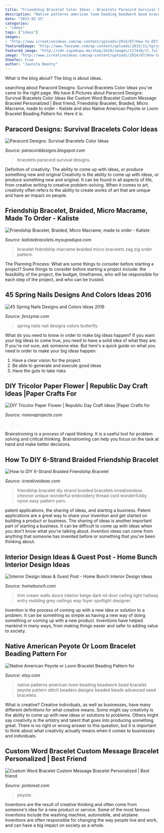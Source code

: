 ```yaml
---
title: "Friendship Bracelet Color Ideas ~ Bracelets Paracord Survival Designs"
description: "Native patterns american loom beading beadwork bead bracelet peyote pattern stitch beaders designs beaded beads advanced seed bracelets"
date: "2023-02-15"
categories:
- "ideas"
tags: ["ideas"]
images:
- "http://www.icreativeideas.com/wp-content/uploads/2014/07/How-to-DIY-6-Strand-Braided-Friendship-Bracelet-8.jpg"
featuredImage: "http://www.fenzyme.com/wp-content/uploads/2015/11/Spring-Nails-Designs-and-Colors-Ideas-37.jpg"
featured_image: "http://cdn.supadupa.me/shop/2418/images/117416/il_fullxfull.245938321_grande.jpg"
image: "http://www.icreativeideas.com/wp-content/uploads/2014/07/How-to-DIY-6-Strand-Braided-Friendship-Bracelet-8.jpg"
ShowToc: true
author: "Jaunita Beatty"
---
```



What is the blog about?
The blog is about ideas.

	

		
searching about Paracord Designs: Survival Bracelets Color Ideas you've came to the right page. We have 8 Pictures about Paracord Designs: Survival Bracelets Color Ideas like Custom Word Bracelet Custom Message Bracelet Personalized | Best friend, Friendship Bracelet, Braided, Micro Macrame, made to order - Kaliste and also Native American Peyote or Loom Bracelet Beading Pattern for. Here it is:
		
    
## Paracord Designs: Survival Bracelets Color Ideas

<img loading=lazy src="http://2.bp.blogspot.com/_DiAr_PUEgxo/THwb671YyRI/AAAAAAAAAGo/Ywr6EYpGWpA/s1600/DSC_0669.JPG" onerror="this.onerror=null;this.src='https://tse4.mm.bing.net/th?id=OIP.rDdsuV6yVt0RLE0XjPj3awHaE6&amp;pid=15.1';" alt="Paracord Designs: Survival Bracelets Color Ideas">

_Source: paracorddesigns.blogspot.com_

>bracelets paracord survival designs. 

	

Definition of creativity: The ability to come up with ideas, or produce something new and original
Creativity is the ability to come up with ideas, or produce something new and original. It can be found in all aspects of life, from creative writing to creative problem-solving. When it comes to art, creativity often refers to the ability to create works of art that are unique and have an impact on people.

    
## Friendship Bracelet, Braided, Micro Macrame, Made To Order - Kaliste

<img loading=lazy src="http://cdn.supadupa.me/shop/2418/images/117416/il_fullxfull.245938321_grande.jpg" onerror="this.onerror=null;this.src='https://tse3.mm.bing.net/th?id=OIP.GboOAFl8ooZiPRS-fYoQbwHaFj&amp;pid=15.1';" alt="Friendship Bracelet, Braided, Micro Macrame, made to order - Kaliste">

_Source: kalistebracelets.mysupadupa.com_

>bracelet friendship macrame braided micro bracelets zag zig order pattern. 

	

The Planning Process: What are some things to consider before starting a project?
Some things to consider before starting a project include: the feasibility of the project, the budget, timeframes, who will be responsible for each step of the project, and who can be trusted.

    
## 45 Spring Nails Designs And Colors Ideas 2016

<img loading=lazy src="http://www.fenzyme.com/wp-content/uploads/2015/11/Spring-Nails-Designs-and-Colors-Ideas-37.jpg" onerror="this.onerror=null;this.src='https://tse1.mm.bing.net/th?id=OIP.0I4VGHT0xbdVDX1pe7DfkgHaKl&amp;pid=15.1';" alt="45 Spring Nails Designs and Colors Ideas 2016">

_Source: fenzyme.com_

>spring nails nail designs colors butterfly. 

	

What do you need to know in order to make big ideas happen?
If you want your big ideas to come true, you need to have a solid idea of what they are. If you're not sure, ask someone else. But here's a quick guide on what you need in order to make your big ideas happen: 
1. Have a clear vision for the project 
2. Be able to generate and execute good ideas 
3. Have the guts to take risks 

    
## DIY Tricolor Paper Flower | Republic Day Craft Ideas |Paper Crafts For

<img loading=lazy src="https://norevaprojects.com/wp-content/uploads/2019/09/maxresdefault-15.jpg" onerror="this.onerror=null;this.src='https://tse1.mm.bing.net/th?id=OIP.i8HS-QGBTyw7vATyXuj2OwHaEK&amp;pid=15.1';" alt="DIY Tricolor Paper Flower | Republic Day Craft Ideas |Paper Crafts for">

_Source: norevaprojects.com_

>. 

	

Brainstroming is a process of rapid thinking. It is a useful tool for problem solving and critical thinking. Brainstroming can help you focus on the task at hand and make better decisions.

    
## How To DIY 6-Strand Braided Friendship Bracelet

<img loading=lazy src="http://www.icreativeideas.com/wp-content/uploads/2014/07/How-to-DIY-6-Strand-Braided-Friendship-Bracelet-8.jpg" onerror="this.onerror=null;this.src='https://tse2.mm.bing.net/th?id=OIP.KiUWy8yI_HzQ3-c9ULVW9wHaG0&amp;pid=15.1';" alt="How to DIY 6-Strand Braided Friendship Bracelet">

_Source: icreativeideas.com_

>friendship bracelet diy strand braided bracelets icreativeideas chevron unique wonderful embroidery thread cord wonderfuldiy nylon easy pattern yarn. 

	

patent applications, the sharing of ideas, and starting a business. Patent applications are a great way to share your invention and get started on building a product or business. The sharing of ideas is another important part of starting a business. It can be difficult to come up with ideas when you don't know what you're talking about. Invention ideas can come from anything that someone has invented before or something that you've been thinking about.

    
## Interior Design Ideas &amp; Guest Post - Home Bunch Interior Design Ideas

<img loading=lazy src="http://www.homebunch.com/wp-content/uploads/113223378102538838_vSVTGQq8_c.jpg" onerror="this.onerror=null;this.src='https://tse4.mm.bing.net/th?id=OIP.apcogds3tEjb-TivEf5aAwAAAA&amp;pid=15.1';" alt="Interior Design Ideas &amp; Guest Post - Home Bunch Interior Design Ideas">

_Source: homebunch.com_

>trim cream walls doors interior beige dark ml door ceiling light hallway entry molding grey ceilings way foyer spotlight designer. 

	

Invention is the process of coming up with a new idea or solution to a problem. It can be something as simple as having a new way of doing something or coming up with a new product. Inventions have helped mankind in many ways, from making things easier and safer to adding value to society.

    
## Native American Peyote Or Loom Bracelet Beading Pattern For

<img loading=lazy src="https://img0.etsystatic.com/107/0/5961835/il_570xN.943981052_1fwx.jpg" onerror="this.onerror=null;this.src='https://tse2.mm.bing.net/th?id=OIP.Dzy5xqaVKgLTdv1uEeLh6AHaT_&amp;pid=15.1';" alt="Native American Peyote or Loom Bracelet Beading Pattern for">

_Source: etsy.com_

>native patterns american loom beading beadwork bead bracelet peyote pattern stitch beaders designs beaded beads advanced seed bracelets. 

	

What is creative?
Creative individuals, as well as businesses, have many different definitions for what creative means. Some might say creativity is the ability to come up with new ideas or solutions to problems. Others might say creativity is the artistry and talent that goes into producing something great. There is no right or wrong answer to this question, but it is important to think about what creativity actually means when it comes to businesses and individuals.

    
## Custom Word Bracelet Custom Message Bracelet Personalized | Best Friend

<img loading=lazy src="https://i.pinimg.com/736x/5e/83/2e/5e832ec6ace9dc000aaf16abc265678f.jpg" onerror="this.onerror=null;this.src='https://tse4.mm.bing.net/th?id=OIP.dH0Kc2-Z022Q1H_nrYLJJAHaJ3&amp;pid=15.1';" alt="Custom Word Bracelet Custom Message Bracelet Personalized | Best friend">

_Source: pinterest.com_

>peyote. 

	

Inventions are the result of creative thinking and often come from someone's idea for a new product or service. Some of the most famous inventions include the washing machine, automobile, and airplane. Inventions are often responsible for changing the way people live and work, and can have a big impact on society as a whole.

